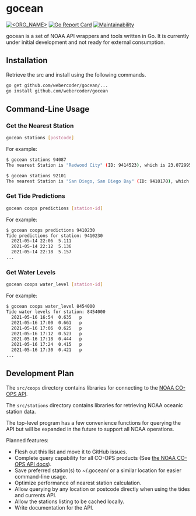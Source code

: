 # gocean

[![<ORG_NAME>](https://circleci.com/gh/webercoder/gocean.svg?style=svg)](https://circleci.com/gh/webercoder/gocean)
[![Go Report Card](https://goreportcard.com/badge/github.com/webercoder/gocean)](https://goreportcard.com/report/github.com/webercoder/gocean)
[![Maintainability](https://api.codeclimate.com/v1/badges/f9d7f2157e1538a06b13/maintainability)](https://codeclimate.com/github/webercoder/gocean/maintainability)

gocean is a set of NOAA API wrappers and tools written in Go. It is currently under initial development
and not ready for external consumption.

## Installation

Retrieve the src and install using the following commands.

```bash
go get github.com/webercoder/gocean/...
go install github.com/webercoder/gocean
```

## Command-Line Usage

### Get the Nearest Station

```bash
gocean stations [postcode]
```

For example:

```bash
$ gocean stations 94087
The nearest Station is "Redwood City" (ID: 9414523), which is 23.072995 kms away from 94087.

$ gocean stations 92101
The nearest Station is "San Diego, San Diego Bay" (ID: 9410170), which is 1.130777 kms away from 92101.
```

### Get Tide Predictions

```bash
gocean coops predictions [station-id]
```

For example:

```bash
$ gocean coops predictions 9410230
Tide predictions for station: 9410230
  2021-05-14 22:06	5.111
  2021-05-14 22:12	5.136
  2021-05-14 22:18	5.157
...
```

### Get Water Levels

```bash
gocean coops water_level [station-id]
```

For example:

```bash
$ gocean coops water_level 8454000
Tide water levels for station: 8454000
  2021-05-16 16:54	0.635	p
  2021-05-16 17:00	0.661	p
  2021-05-16 17:06	0.625	p
  2021-05-16 17:12	0.523	p
  2021-05-16 17:18	0.444	p
  2021-05-16 17:24	0.415	p
  2021-05-16 17:30	0.421	p
...
```

## Development Plan

The `src/coops` directory contains libraries for connecting to the [NOAA CO-OPS API](https://api.tidesandcurrents.noaa.gov/api/prod/).

The `src/stations` directory contains libraries for retrieving NOAA oceanic station
data.

The top-level program has a few convenience functions for querying the API but will
be expanded in the future to support all NOAA operations.

Planned features:

* Flesh out this list and move it to GitHub issues.
* Complete query capability for all CO-OPS products (See [the NOAA CO-OPS API docs](https://api.tidesandcurrents.noaa.gov/api/prod/)).
* Save preferred station(s) to ~/.gocean/ or a similar location for easier command-line usage.
* Optimize performance of nearest station calculation.
* Allow querying by any location or postcode directly when using the tides and currents API.
* Allow the stations listing to be cached locally.
* Write documentation for the API.

